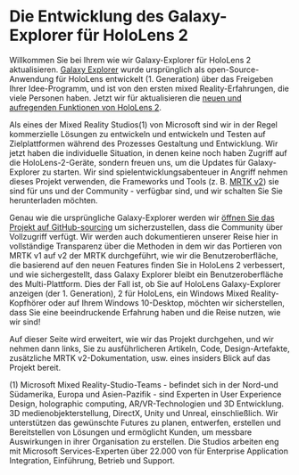 # <a name="the-making-of-galaxy-explorer-for-hololens-2"></a>Die Entwicklung des Galaxy-Explorer für HoloLens 2

Willkommen Sie bei Ihrem wie wir Galaxy-Explorer für HoloLens 2 aktualisieren. [Galaxy Explorer](https://docs.microsoft.com/en-us/windows/mixed-reality/galaxy-explorer "Galaxy Explorer") wurde ursprünglich als open-Source-Anwendung für HoloLens entwickelt (1. Generation) über das Freigeben Ihrer Idee-Programm, und ist von den ersten mixed Reality-Erfahrungen, die viele Personen haben. Jetzt wir für aktualisieren die [neuen und aufregenden Funktionen von HoloLens 2](https://www.microsoft.com/en-gb/hololens/hardware).

Als eines der Mixed Reality Studios(1) von Microsoft sind wir in der Regel kommerzielle Lösungen zu entwickeln und entwickeln und Testen auf Zielplattformen während des Prozesses Gestaltung und Entwicklung. Wir jetzt haben die individuelle Situation, in denen keine noch haben Zugriff auf die HoloLens-2-Geräte, sondern freuen uns, um die Updates für Galaxy-Explorer zu starten. Wir sind spielentwicklungsabenteuer in Angriff nehmen dieses Projekt verwenden, die Frameworks und Tools (z. B. [MRTK v2](https://microsoft.github.io/MixedRealityToolkit-Unity/Documentation/GettingStartedWithTheMRTK.html)) sie sind für uns und der Community - verfügbar sind, und wir schalten Sie Sie herunterladen möchten.

Genau wie die ursprüngliche Galaxy-Explorer werden wir [öffnen Sie das Projekt auf GitHub-sourcing](https://github.com/Microsoft/GalaxyExplorer) um sicherzustellen, dass die Community über Vollzugriff verfügt. Wir werden auch dokumentieren unserer Reise hier in vollständige Transparenz über die Methoden in dem wir das Portieren von MRTK v1 auf v2 der MRTK durchgeführt, wie wir die Benutzeroberfläche, die basierend auf den neuen Features finden Sie in HoloLens 2 verbessert, und wie sichergestellt, dass Galaxy Explorer bleibt ein Benutzeroberfläche des Multi-Plattform. Dies der Fall ist, ob Sie auf HoloLens Galaxy-Explorer anzeigen (der 1. Generation), 2 für HoloLens, ein Windows Mixed Reality-Kopfhörer oder auf Ihrem Windows 10-Desktop, möchten wir sicherstellen, dass Sie eine beeindruckende Erfahrung haben und die Reise nutzen, wie wir sind!

Auf dieser Seite wird erweitert, wie wir das Projekt durchgehen, und wir nehmen dann links, Sie zu ausführlicheren Artikeln, Code, Design-Artefakte, zusätzliche MRTK v2-Dokumentation, usw. eines insiders Blick auf das Projekt bereit.



(1) Microsoft Mixed Reality-Studio-Teams - befindet sich in der Nord-und Südamerika, Europa und Asien-Pazifik - sind Experten in User Experience Design, holographic computing, AR/VR-Technologien und 3D Entwicklung. 3D medienobjekterstellung, DirectX, Unity und Unreal, einschließlich. Wir unterstützen das gewünschte Futures zu planen, entwerfen, erstellen und Bereitstellen von Lösungen und ermöglicht Kunden, um messbare Auswirkungen in ihrer Organisation zu erstellen. Die Studios arbeiten eng mit Microsoft Services-Experten über 22.000 von für Enterprise Application Integration, Einführung, Betrieb und Support.
